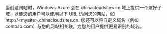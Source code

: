 ﻿当创建网站时，Windows Azure 会在 chinacloudsites.cn 域上提供一个友好子域，以便您的用户可以使用以下 URL 访问您的网站，如 http://&lt;mysite&gt;.chinacloudsites.cn. 您还可以将自定义域名（例如 contoso.com）与您的网站相关联，为您的用户提供更易识别的域名。<!--HONumber=41-->
